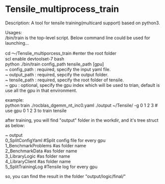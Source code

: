 # Tensile_multiprocess_train  
Description: A tool for tensile training(multicard support) based on python3.  


Usages:  
/bin/train is the top-level script. Below command line could be used for launching...  

cd ～/Tenslie_multiporcess_train  #enter the root folder  
scl enable devtoolset-7 bash  
python ./bin/train config_path tensile_path [gpu]    
~ config_path  : required, specify the input yaml file.  
~ output_path  : required, sepcify the output folder.  
~ tensile_path : required, specify the root folder of tensile.    
~ gpu          : optional, specify the gpu index which will be used to trian, default is use all the gpu in that environment.  

example:  
python train ./rocblas_dgemm_nt_inc0.yaml ./output ~/Tensile/  -g 0 1 2 3   # use gpu 0 1 2 3 to train tensile  

after training, you will find "output" folder in the workdir, and it's tree struct as below:  

~ output  
    0_SplitConfigYaml      #Split config file for every gpu  
    1_BenchmarkProblems    #as folder name  
    2_BenchmarkData        #as folder name  
    3_LibraryLogic         #as folder name  
    4_LibraryClient        #as folder name  
    5_SplitTrainingLog     #Tensile log for every gpu  


so, you can find the result in the folder "output/logic/final/"
